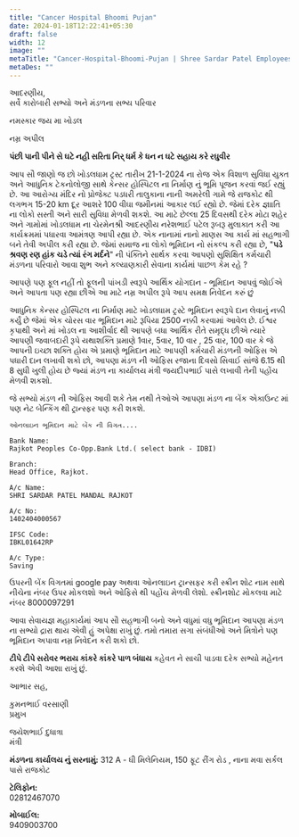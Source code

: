 ```yaml
---
title: "Cancer Hospital Bhoomi Pujan"
date: 2024-01-18T12:22:41+05:30
draft: false
width: 12
image: ""
metaTitle: "Cancer-Hospital-Bhoomi-Pujan | Shree Sardar Patel Employees Group, Rajkot"
metaDes: ""
---
```


આદરણીય,    
સર્વે કારોબારી સભ્યો અને મંડળના સભ્ય પરિવાર

નમસ્કાર જય મા ખોડલ

નમ્ર અપીલ

**પંછી પાની પીને સે ઘટે નહી સરિતા નિર્ ધર્મ કે ધન ન ઘટે સહાય કરે રઘુવીર**

આપ સૌ જાણો જ છો ખોડલધામ ટ્રસ્ટ તારીખ 21-1-2024 ના રોજ એક વિશાળ સુવિધા યુક્ત અને આધુનિક ટેકનોલોજી સાથે કેન્સર હોસ્પિટલ ના નિર્માણ નું ભૂમિ પૂજન કરવાં જઈ રહ્યું છે. આ આરોગ્ય મંદિર નો પ્રોજેક્ટ પડધરી તાલુકાના નાની અમરેલી ગામે જે રાજકોટ થી લગભગ 15-20 km દૂર આશરે 100 વીઘા જમીનમાં આકાર લઈ રહ્યો છે. જેમાં દરેક જ્ઞાાતિ ના લોકો સસ્તી અને સારી સુવિધા મેળવી શકશે. આ માટે છેલ્લા 25 દિવસથી દરેક મોટા શહેર અને ગામોમાં ખોડલધામ ના ચેરમેનશ્રી આદરણીય નરેશભાઈ પટેલ રૂબરૂ મુલાકાત કરી આ કાર્યક્રમમાં પધારવા આમંત્રણ આપી રહ્યા છે. એક નાનામાં નાનો માણસ આ કાર્ય માં સહભાગી બને તેવી અપીલ કરી રહ્યા છે. જેમાં સમાજ ના લોકો ભૂમિદાન નો સંકલ્પ કરી રહ્યા છે, "**પડે શ્રવણ રણ હાંક ચડે ત્યાં રંગ મર્દને**" ની પંક્તિને સાર્થક કરવા આપણો સુશિક્ષિત કર્મચારી મંડળના પરિવારો આવા શુભ અને કલ્યાણકારી સેવાના કાર્યમાં પાછળ કેમ રહે ?

આપણે પણ ફૂલ નહીં તો ફૂલની પાંખડી સ્વરૂપે આર્થિક યોગદાન - ભૂમિદાન આપવું જોઈએ અને આપતા પણ રહ્યા છીએ આ માટે નમ્ર અપીલ રૂપે આપ સમક્ષ નિવેદન કરું છું

આધુનિક કેન્સર હોસ્પિટલ ના નિર્માણ માટે ખોડલધામ ટ્રસ્ટે ભૂમિદાન સ્વરૂપે દાન લેવાનું નક્કી કર્યું છે જેમાં એક ચોરસ વાર ભૂમિદાન માટે રૂપિયા 2500 નક્કી કરવામાં આવેલ છે. ઈશ્વર કૃપાથી અને માં ખોડલ ના આશીર્વાદ થી આપણે બધા આર્થિક રીતે સમૃદ્ધ છીએ ત્યારે આપણી જવાબદારી રૂપે યથાશક્તિ પ્રમાણે 1વાર, 5વાર, 10 વાર , 25 વાર, 100 વાર કે જે આપની ઇચ્છા શક્તિ હોય એ પ્રમાણે ભૂમિદાન માટે આપણી કર્મચારી મંડળની ઓફિસ એ પધારી દાન લખાવી શકો છો, આપણા મંડળ ની ઓફિસ રજાના દિવસો સિવાઈ સાંજે 6.15 થી 8 સુધી ખુલી હોય છે જ્યાં મંડળ ના કાર્યાલય મંત્રી જયદીપભાઈ પાસે લખાવી તેની પહોંચ મેળવી શકશો.

જે સભ્યો મંડળ ની ઓફિસ આવી શકે તેમ નથી તેઓએ આપણા મંડળ ના બેંક એકાઉન્ટ માં પણ નેટ બેન્કિંગ થી ટ્રાન્સ્ફર પણ કરી શકશે.

```
ઓનલાઇન ભૂમિદાન માટે બેંક ની વિગત.... 

Bank Name: 
Rajkot Peoples Co-Opp.Bank Ltd.( select bank - IDBI) 

Branch: 
Head Office, Rajkot.

A/c Name: 
SHRI SARDAR PATEL MANDAL RAJKOT

A/c No: 
1402404000567

IFSC Code: 
IBKL01642RP

A/c Type: 
Saving
```

ઉપરની બેંક વિગતમાં google pay અથવા ઓનલાઇન ટ્રાન્સફર કરી સ્ક્રીન શોટ નામ સાથે નીચેના નંબર ઉપર મોકલશો અને ઓફિસે થી પહોંચ મેળવી લેશો.
સ્ક્રીનશોટ મોકલવા માટે નંબર 8000097291

આવા સેવાયજ્ઞ મહાકાર્યમાં આપ સૌ સહભાગી બનો અને વધુમાં વધુ ભૂમિદાન આપણા મંડળ ના સભ્યો દ્રારા થાય એવી હું અપેક્ષા રાખું છું. તમો તમારા સગા સંબંધીઓ અને મિત્રોને પણ ભૂમિદાન અપાવા નમ્ર નિવેદન કરી શકો છો.

**ટીપે ટીપે સરોવર ભરાય કાંકરે કાંકરે પાળ બંધાય** કહેવત ને સાચી પાડવા દરેક સભ્યો મહેનત કરશે એવી આશા રાખું છું.

આભાર સહ,

કુમનભાઈ વરસાણી  
પ્રમુખ

જયેશભાઈ દુધાત્રા  
મંત્રી

**મંડળના કાર્યાલય નું સરનામું:**
312 A - ધી મિલેનિયમ, 150 ફૂટ રીંગ રોડ , નાના મવા સર્કલ પાસે રાજકોટ

**ટેલિફોન:**  
02812467070

**મોબાઈલ:**  
9409003700
